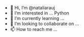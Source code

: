 - 👋 Hi, I’m @nataliarauj
- 👀 I’m interested in ...
  Python
- 🌱 I’m currently learning ...
- 💞️ I’m looking to collaborate on ...
- 📫 How to reach me ...

<!---
nataliarauj/nataliarauj is a ✨ special ✨ repository because its `README.md` (this file) appears on your GitHub profile.
You can click the Preview link to take a look at your changes.
--->
